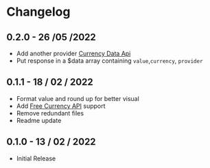 # Changelog

## 0.2.0 - 26 /05 /2022 

- Add another provider [Currency Data Api](https://apilayer.com/marketplace/currency_data-api)
- Put response in a $data array containing `value`,`currency`, `provider`

## 0.1.1 - 18 / 02 / 2022
- Format value and round up for better visual
- Add [Free Currency API](https://freecurrencyapi.net/) support 
- Remove redundant files
- Readme update

## 0.1.0 - 13 / 02 / 2022

- Initial Release